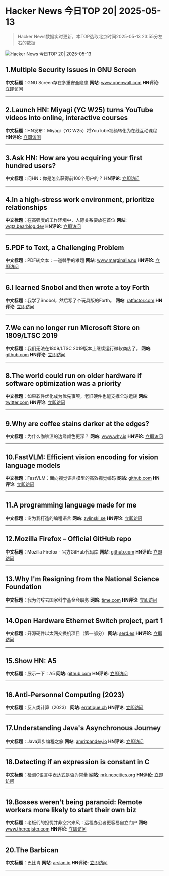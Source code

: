 # Hacker News 今日TOP 20| 2025-05-13

> Hacker News数据实时更新，本TOP选取北京时间2025-05-13 23:55分左右的数据

![Hacker News 今日TOP 20| 2025-05-13](https://img.chuhaix.com/2024/0910_imageFile-1665440404179-628424718_1725901191.png)

## 1.Multiple Security Issues in GNU Screen
**中文标题**：GNU Screen存在多重安全隐患
**网站**:  <a href='https://www.openwall.com/lists/oss-security/2025/05/12/1' target='_blank' rel='nofollow'>www.openwall.com</a>
**HN评论**:  <a href='https://news.ycombinator.com/item?id=43971716&utm_source=www.chuhaix.com' target='_blank' rel='nofollow'>立即访问</a>

---

## 2.Launch HN: Miyagi (YC W25) turns YouTube videos into online, interactive courses
**中文标题**：HN发布：Miyagi（YC W25）将YouTube视频转化为在线互动课程
**HN评论**:  <a href='https://news.ycombinator.com/item?id=43972425&utm_source=www.chuhaix.com' target='_blank' rel='nofollow'>立即访问</a>

---

## 3.Ask HN: How are you acquiring your first hundred users?
**中文标题**：问HN：你是怎么获得前100个用户的？
**HN评论**:  <a href='https://news.ycombinator.com/item?id=43970837&utm_source=www.chuhaix.com' target='_blank' rel='nofollow'>立即访问</a>

---

## 4.In a high-stress work environment, prioritize relationships
**中文标题**：在高强度的工作环境中，人际关系要放在首位
**网站**:  <a href='https://wqtz.bearblog.dev/high-stress-job-relationships/' target='_blank' rel='nofollow'>wqtz.bearblog.dev</a>
**HN评论**:  <a href='https://news.ycombinator.com/item?id=43972535&utm_source=www.chuhaix.com' target='_blank' rel='nofollow'>立即访问</a>

---

## 5.PDF to Text, a Challenging Problem
**中文标题**：PDF转文本：一道棘手的难题
**网站**:  <a href='https://www.marginalia.nu/log/a_119_pdf/' target='_blank' rel='nofollow'>www.marginalia.nu</a>
**HN评论**:  <a href='https://news.ycombinator.com/item?id=43973721&utm_source=www.chuhaix.com' target='_blank' rel='nofollow'>立即访问</a>

---

## 6.I learned Snobol and then wrote a toy Forth
**中文标题**：我学了Snobol，然后写了个玩具版的Forth。
**网站**:  <a href='https://ratfactor.com/snobol/' target='_blank' rel='nofollow'>ratfactor.com</a>
**HN评论**:  <a href='https://news.ycombinator.com/item?id=43951885&utm_source=www.chuhaix.com' target='_blank' rel='nofollow'>立即访问</a>

---

## 7.We can no longer run Microsoft Store on 1809/LTSC 2019
**中文标题**：我们无法在1809/LTSC 2019版本上继续运行微软商店了。
**网站**:  <a href='https://github.com/fernvenue/microsoft-store' target='_blank' rel='nofollow'>github.com</a>
**HN评论**:  <a href='https://news.ycombinator.com/item?id=43972360&utm_source=www.chuhaix.com' target='_blank' rel='nofollow'>立即访问</a>

---

## 8.The world could run on older hardware if software optimization was a priority
**中文标题**：如果软件优化成为优先事项，老旧硬件也能支撑全球运转
**网站**:  <a href='https://twitter.com/ID_AA_Carmack/status/1922100771392520710' target='_blank' rel='nofollow'>twitter.com</a>
**HN评论**:  <a href='https://news.ycombinator.com/item?id=43971464&utm_source=www.chuhaix.com' target='_blank' rel='nofollow'>立即访问</a>

---

## 9.Why are coffee stains darker at the edges?
**中文标题**：为什么咖啡渍的边缘颜色更深？
**网站**:  <a href='https://www.why.is/svar.php?id=5513' target='_blank' rel='nofollow'>www.why.is</a>
**HN评论**:  <a href='https://news.ycombinator.com/item?id=43957140&utm_source=www.chuhaix.com' target='_blank' rel='nofollow'>立即访问</a>

---

## 10.FastVLM: Efficient vision encoding for vision language models
**中文标题**：FastVLM：面向视觉语言模型的高效视觉编码
**网站**:  <a href='https://github.com/apple/ml-fastvlm' target='_blank' rel='nofollow'>github.com</a>
**HN评论**:  <a href='https://news.ycombinator.com/item?id=43968897&utm_source=www.chuhaix.com' target='_blank' rel='nofollow'>立即访问</a>

---

## 11.A programming language made for me
**中文标题**：专为我打造的编程语言
**网站**:  <a href='https://zylinski.se/posts/a-programming-language-for-me/' target='_blank' rel='nofollow'>zylinski.se</a>
**HN评论**:  <a href='https://news.ycombinator.com/item?id=43970800&utm_source=www.chuhaix.com' target='_blank' rel='nofollow'>立即访问</a>

---

## 12.Mozilla Firefox – Official GitHub repo
**中文标题**：Mozilla Firefox - 官方GitHub代码库
**网站**:  <a href='https://github.com/mozilla-firefox/firefox' target='_blank' rel='nofollow'>github.com</a>
**HN评论**:  <a href='https://news.ycombinator.com/item?id=43969827&utm_source=www.chuhaix.com' target='_blank' rel='nofollow'>立即访问</a>

---

## 13.Why I'm Resigning from the National Science Foundation
**中文标题**：我为何辞去国家科学基金会职务
**网站**:  <a href='https://time.com/7285045/resigning-national-science-foundation-library-congress/' target='_blank' rel='nofollow'>time.com</a>
**HN评论**:  <a href='https://news.ycombinator.com/item?id=43973210&utm_source=www.chuhaix.com' target='_blank' rel='nofollow'>立即访问</a>

---

## 14.Open Hardware Ethernet Switch project, part 1
**中文标题**：开源硬件以太网交换机项目（第一部分）
**网站**:  <a href='https://serd.es/2025/05/08/Switch-project-pt1.html' target='_blank' rel='nofollow'>serd.es</a>
**HN评论**:  <a href='https://news.ycombinator.com/item?id=43934869&utm_source=www.chuhaix.com' target='_blank' rel='nofollow'>立即访问</a>

---

## 15.Show HN: A5
**中文标题**：展示一下：A5
**网站**:  <a href='https://github.com/felixpalmer/a5' target='_blank' rel='nofollow'>github.com</a>
**HN评论**:  <a href='https://news.ycombinator.com/item?id=43971314&utm_source=www.chuhaix.com' target='_blank' rel='nofollow'>立即访问</a>

---

## 16.Anti-Personnel Computing (2023)
**中文标题**：反人类计算（2023）
**网站**:  <a href='https://erratique.ch/writings/anti-personnel-computing' target='_blank' rel='nofollow'>erratique.ch</a>
**HN评论**:  <a href='https://news.ycombinator.com/item?id=43970637&utm_source=www.chuhaix.com' target='_blank' rel='nofollow'>立即访问</a>

---

## 17.Understanding Java's Asynchronous Journey
**中文标题**：Java异步编程之旅
**网站**:  <a href='https://amritpandey.io/understanding-javas-asynchronous-journey/' target='_blank' rel='nofollow'>amritpandey.io</a>
**HN评论**:  <a href='https://news.ycombinator.com/item?id=43973518&utm_source=www.chuhaix.com' target='_blank' rel='nofollow'>立即访问</a>

---

## 18.Detecting if an expression is constant in C
**中文标题**：检测C语言中表达式是否为常量
**网站**:  <a href='https://nrk.neocities.org/articles/c-constexpr-macro#detecting-if-an-expression-is-constant-in-c' target='_blank' rel='nofollow'>nrk.neocities.org</a>
**HN评论**:  <a href='https://news.ycombinator.com/item?id=43939029&utm_source=www.chuhaix.com' target='_blank' rel='nofollow'>立即访问</a>

---

## 19.Bosses weren't being paranoid: Remote workers more likely to start their own biz
**中文标题**：老板们的担忧并非空穴来风：远程办公者更容易自立门户
**网站**:  <a href='https://www.theregister.com/2025/05/12/remote_work_leads_to_more_startups/' target='_blank' rel='nofollow'>www.theregister.com</a>
**HN评论**:  <a href='https://news.ycombinator.com/item?id=43973250&utm_source=www.chuhaix.com' target='_blank' rel='nofollow'>立即访问</a>

---

## 20.The Barbican
**中文标题**：巴比肯
**网站**:  <a href='https://arslan.io/2025/05/12/barbican-estate/' target='_blank' rel='nofollow'>arslan.io</a>
**HN评论**:  <a href='https://news.ycombinator.com/item?id=43964136&utm_source=www.chuhaix.com' target='_blank' rel='nofollow'>立即访问</a>

---

